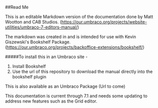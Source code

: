 ##Read Me

This is an editable Markdown version of the documentation done by Matt Wootton and CAB Studios. (https://our.umbraco.org/projects/website-utilities/umbraco-7-editors-manual/) 

The markdown was created in and is intended for use with Kevin Giszewski's Bookshelf Package. (https://our.umbraco.org/projects/backoffice-extensions/bookshelf/)

#####To install this in an Umbraco site - 

1. Install Bookshelf
2. Use the url of this repository to download the manual directly into the bookshelf plugin

This is also available as an Umbraco Package (Url to come)

This documentation is current through 7.1 and needs some updating to address new features such as the Grid editor. 